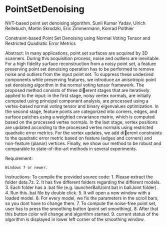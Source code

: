 # PointSetDenoising
NVT-based point set denoising algorithm. 
Sunil Kumar Yadav, Ulrich Reitebuch, Martin Skrodzki, Eric Zimmermann, Konrad Polthier


Constraint-based Point Set Denoising using Normal Voting Tensor and Restricted
Quadratic Error Metrics

Abstract:
In many applications, point set surfaces are acquired by 3D scanners. During this acquisition
process, noise and outliers are inevitable. For a high fidelity surface reconstruction
from a noisy point set, a feature preserving point set denoising operation has
to be performed to remove noise and outliers from the input point set. To suppress these
undesired components while preserving features, we introduce an anisotropic point set
denoising algorithm in the normal voting tensor framework. The proposed method consists
of three dierent stages that are iteratively applied to the input: in the first stage,
noisy vertex normals, are initially computed using principal component analysis, are
processed using a vertex-based normal voting tensor and binary eigenvalues optimization.
In the second stage, feature points are categorized into corners, edges, and surface
patches using a weighted covariance matrix, which is computed based on the processed
vertex normals. In the last stage, vertex positions are updated according to the processed
vertex normals using restricted quadratic error metrics. For the vertex updates,
we add dierent constraints to the quadratic error metric based on feature (edges and
corners) and non-feature (planar) vertices. Finally, we show our method to be robust
and comparable to state-of-the-art methods in several experiments.


Requirement:

    Windows 7 or newer.
    
Instructions:
    To compile the provided sourec code:
    1. Please extract the folder data.7z.
    2. It has five different folders regarding the different models.
    3. Each folder has a .bat file (e.g. launcherBallJoint.bat in ballJoint folder).
    4. Run this .bat file by double click.
    5. It will open a new window with a loaded model.
    6. For every model, we fix the parameters in the scroll bars, so you dont have to change them.
    7. To compute the noise-free point set, user has to press the smoothing button (point set smoothing).
    8. After that this button color will change and algorithm started.
    9. current status of the algorithm is displayed in lower left corner of the smoothing window.

    
